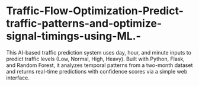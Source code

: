 # Traffic-Flow-Optimization-Predict-traffic-patterns-and-optimize-signal-timings-using-ML.-
This AI-based traffic prediction system uses day, hour, and minute inputs to predict traffic levels (Low, Normal, High, Heavy). Built with Python, Flask, and Random Forest, it analyzes temporal patterns from a two-month dataset and returns real-time predictions with confidence scores via a simple web interface.
